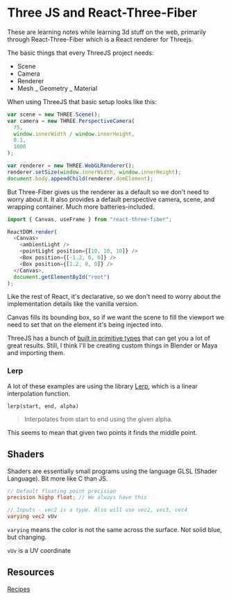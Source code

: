 # Three JS and React-Three-Fiber

These are learning notes while learning 3d stuff on the web, primarily through React-Three-Fiber which is a React renderer for Threejs.

The basic things that every ThreeJS project needs:

- Scene
- Camera
- Renderer
- Mesh
  _ Geometry
  _ Material

When using ThreeJS that basic setup looks like this:

```javascript
var scene = new THREE.Scene();
var camera = new THREE.PerspectiveCamera(
  75,
  window.innerWidth / window.innerHeight,
  0.1,
  1000
);

var renderer = new THREE.WebGLRenderer();
renderer.setSize(window.innerWidth, window.innerHeight);
document.body.appendChild(renderer.domElement);
```

But Three-Fiber gives us the renderer as a default so we don't need to worry about it. It also provides a default perspective camera, scene, and wrapping container. Much more batteries-included.

```javascript
import { Canvas, useFrame } from "react-three-fiber";

ReactDOM.render(
  <Canvas>
    <ambientLight />
    <pointLight position={[10, 10, 10]} />
    <Box position={[-1.2, 0, 0]} />
    <Box position={[1.2, 0, 0]} />
  </Canvas>,
  document.getElementById("root")
);
```

Like the rest of React, it's declarative, so we don't need to worry about the implementation details like the vanilla version.

Canvas fills its bounding box, so if we want the scene to fill the viewport we need to set that on the element it's being injected into.

ThreeJS has a bunch of [built in primitive types](https://threejsfundamentals.org/threejs/lessons/threejs-primitives.html) that can get you a lot of great results. Still, I think I'll be creating custom things in Blender or Maya and importing them.


### Lerp
A lot of these examples are using the library [Lerp](https://github.com/mattdesl/lerp), which is a linear interpolation function. 

`lerp(start, end, alpha)`

> Interpolates from start to end using the given alpha. 

This seems to mean that given two points it finds the middle point.


## Shaders

Shaders are essentially small programs using the language GLSL (Shader Language). Bit more like C than JS.

```GLSL
// Default floating point precision
precision highp float; // We always have this

// Inputs - vec2 is a type. Also will use vec2, vec3, vec4
varying vec2 vUv
```

`varying` means the color is not the same across the surface. Not solid blue, but changing.

`vUv` is a UV coordinate

## Resources

[Recipes](https://github.com/react-spring/react-three-fiber/blob/master/recipes.md)
